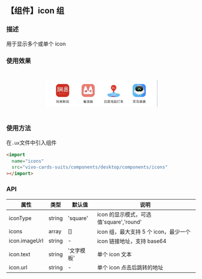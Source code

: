 ## 【组件】icon 组

### 描述

用于显示多个或单个 icon

### 使用效果

<div style="text-align: center;margin: 40px;">
<img src="../../assets/desktop-component-icons.png" style="width:300px" alt="component-icons"/>
</div>

### 使用方法

在`.ux`文件中引入组件

```html
<import
  name="icons"
  src="vivo-cards-suits/components/desktop/components/icons"
></import>
```

### API

| 属性          | 类型   | 默认值     | 说明                                    |
| ------------- | ------ | ---------- | --------------------------------------- |
| iconType      | string | 'square'   | icon 的显示模式，可选值'square','round' |
| icons         | array  | []         | icon 组，最大支持 5 个 icon，最少一个   |
| icon.imageUrl | string | -          | icon 链接地址，支持 base64              |
| icon.text     | string | '文字模板' | 单个 icon 文本                          |
| icon.url      | string | -          | 单个 icon 点击后跳转的地址              |
